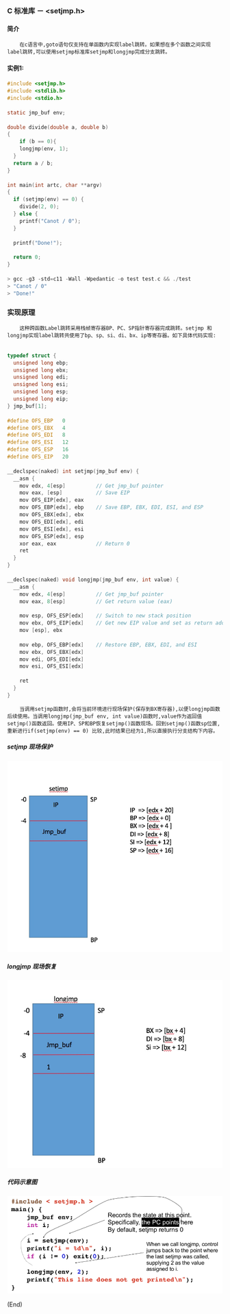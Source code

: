 ### C 标准库 － <setjmp.h>

#### 简介

        在c语言中,goto语句仅支持在单函数内实现label跳转。如果想在多个函数之间实现label跳转,可以使用setjmp标准库setjmp和longjmp完成分支跳转。



#### 实例1:

```c
#include <setjmp.h>
#include <stdlib.h>
#include <stdio.h>

static jmp_buf env;

double divide(double a, double b)
{
	if (b == 0){
    longjmp(env, 1);
  }  
  return a / b;
}

int main(int artc, char **argv)
{
  if (setjmp(env) == 0) {
    divide(2, 0);
  } else {
    printf("Canot / 0");
  }
   
  printf("Done!");
    
  return 0;
}
 
> gcc -g3 -std=c11 -Wall -Wpedantic -o test test.c && ./test
> "Canot / 0"
> "Done!"
```

### 实现原理

        这种跨函数Label跳转采用栈帧寄存器BP、PC、SP指针寄存器完成跳转。setjmp 和longjmp实现label跳转共使用了bp、sp、si、di、bx、ip等寄存器。如下具体代码实现:

```c

typedef struct {
  unsigned long ebp;
  unsigned long ebx;
  unsigned long edi;
  unsigned long esi;
  unsigned long esp;
  unsigned long eip;
} jmp_buf[1];

#define OFS_EBP   0
#define OFS_EBX   4
#define OFS_EDI   8
#define OFS_ESI   12
#define OFS_ESP   16
#define OFS_EIP   20

__declspec(naked) int setjmp(jmp_buf env) {
  __asm {
    mov edx, 4[esp]          // Get jmp_buf pointer
    mov eax, [esp]           // Save EIP
    mov OFS_EIP[edx], eax
    mov OFS_EBP[edx], ebp    // Save EBP, EBX, EDI, ESI, and ESP
    mov OFS_EBX[edx], ebx
    mov OFS_EDI[edx], edi
    mov OFS_ESI[edx], esi
    mov OFS_ESP[edx], esp
    xor eax, eax             // Return 0
    ret
  }
}

__declspec(naked) void longjmp(jmp_buf env, int value) {
  __asm {
    mov edx, 4[esp]          // Get jmp_buf pointer
    mov eax, 8[esp]          // Get return value (eax)

    mov esp, OFS_ESP[edx]    // Switch to new stack position
    mov ebx, OFS_EIP[edx]    // Get new EIP value and set as return address
    mov [esp], ebx
    
    mov ebp, OFS_EBP[edx]    // Restore EBP, EBX, EDI, and ESI
    mov ebx, OFS_EBX[edx]
    mov edi, OFS_EDI[edx]
    mov esi, OFS_ESI[edx]

    ret
  }
}
```

        当调用setjmp函数时,会将当前环境进行现场保护(保存到BX寄存器),以便longjmp函数后续使用。当调用longjmp(jmp_buf env, int value)函数时,value作为返回值setjmp()函数返回。使用IP、SP和BP恢复setjmp()函数现场。回到setjmp()函数sp位置,重新进行if(setjmp(env) == 0) 比较,此时结果已经为1,所以直接执行分支结构下内容。



##### setjmp 现场保护

![](./setjmp.jpg)



##### longjmp 现场恢复

![](./longjmp.jpg)



##### 代码示意图

![](./test.png)



(End)


